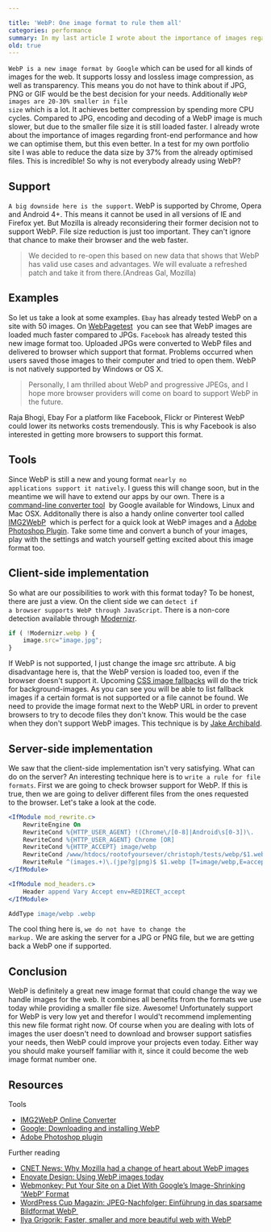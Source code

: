 ```yaml
---

title: 'WebP: One image format to rule them all'
categories: performance
summary: In my last article I wrote about the importance of images regarding performance. Hugo Giraudel pointed out, that I forgot to write about the WebP image format and he was right. So I needed to get myself familiar with this format in order to update my article. It turned it was impossible to summarise this amazing topic in a few sentences. This is why I decided to give WebP the attention it deserves and why I wrote this new little article about it.
old: true
---
```


<code>WebP is a new image format by Google</code> which can be used for all kinds of images for the web. It supports lossy and lossless image compression, as well as transparency. This means you do not have to think about if JPG, PNG or GIF would be the best decision for your needs. Additionally <code>WebP images are 20-30% smaller in file size</code> which is a lot. It achieves better compression by spending more CPU cycles. Compared to JPG, encoding and decoding of a WebP image is much slower, but due to the smaller file size it is still loaded faster.
I already wrote about the importance of images regarding front-end performance and how we can optimise them, but this even better. In a test for my own portfolio site I was able to reduce the data size by 37% from the already optimised files. This is incredible!
So why is not everybody already using WebP?
<h2>Support</h2>

<code>A big downside here is the support</code>. WebP is supported by Chrome, Opera and Android 4+. This means it cannot be used in all versions of IE and Firefox yet. But Mozilla is already reconsidering their former decision not to support WebP. File size reduction is just too important. They can't ignore that chance to make their browser and the web faster.
<blockquote>We decided to re-open this based on new data that shows that WebP has valid use cases and advantages. We will evaluate a refreshed patch and take it from there.(Andreas Gal, Mozilla)</blockquote>

<h2>Examples</h2>

So let us take a look at some examples. <code>Ebay</code> has already tested WebP on a site with 50 images. On <a title="WebPagetest Ebay" href="http://www.webpagetest.org/video/compare.php?tests=130125_6N_KZA%2C130125_NH_KZ8&amp;thumbSize=200&amp;ival=100&amp;end=full" target="_blank">WebPagetest</a>  you can see that WebP images are loaded much faster compared to JPGs.
<code>Facebook</code> has already tested this new image format too. Uploaded JPGs were converted to WebP files and delivered to browser which support that format. Problems occurred when users saved those images to their computer and tried to open them. WebP is not natively supported by Windows or OS X.
<blockquote>Personally, I am thrilled about WebP and progressive JPEGs, and I hope more browser providers will come on board to support WebP in the future.</blockquote>
<p class="quote-author">Raja Bhogi, Ebay
For a platform like Facebook, Flickr or Pinterest WebP could lower its networks costs tremendously. This is why Facebook is also interested in getting more browsers to support this format.
<h2>Tools</h2>

Since WebP is still a new and young format <code>nearly no applications support it natively</code>. I guess this will change soon, but in the meantime we will have to extend our apps by our own.
There is a <a title="WebP Command-line converter tool" href="https://developers.google.com/speed/webp/download" target="_blank">command-line converter tool</a>  by Google available for Windows, Linux and Mac OSX. Additonally there is also a handy online converter tool called <a title="WebP online converter" href="http://img2webp.net/" target="_blank">IMG2WebP</a>  which is perfect for a quick look at WebP images and a <a title="WebP Adobe Photoshop plugin" href="http://telegraphics.com.au/sw/product/WebPFormat" target="_blank">Adobe Photoshop Plugin</a>. Take some time and convert a bunch of your images, play with the settings and watch yourself getting excited about this image format too.
<h2>Client-side implementation</h2>

So what are our possibilities to work with this format today?
To be honest, there are just a view. On the client side we can <code>detect if a browser supports WebP through JavaScript</code>. There is a non-core detection available through <a title="Modernizr WebP detection" href="http://modernizr.com/download/#-img_webp" target="_blank">Modernizr</a>.

```javascript
if ( !Modernizr.webp ) {
    image.src="image.jpg";
}
```

If WebP is not supported, I just change the image src attribute. A big disadvantage here is, that the WebP version is loaded too, even if the browser doesn't support it.
Upcoming <a title="W3C image fallbacks" href="http://www.w3.org/TR/css4-images/#image-fallbacks" target="_blank">CSS image fallbacks</a> will do the trick for background-images. As you can see you will be able to list fallback images if a certain format is not supported or a file cannot be found.
We need to provide the image format next to the WebP URL in order to prevent browsers to try to decode files they don't know. This would be the case when they don't support WebP images. This technique is by <a title="Jake Archibald WebP CSS background images" href="http://lists.w3.org/Archives/Public/www-style/2013Feb/0352.html" target="_blank">Jake Archibald</a>.
<h2>Server-side implementation</h2>

We saw that the client-side implementation isn't very satisfying. What can do on the server?
An interesting technique here is to <code>write a rule for file formats</code>. First we are going to check browser support for WebP. If this is true, then we are going to deliver different files from the ones requested to the browser. Let's take a look at the code.

```apache
<IfModule mod_rewrite.c>
    RewriteEngine On
    RewriteCond %{HTTP_USER_AGENT} !(Chrome\/[0-8]|Android\s[0-3])\.
    RewriteCond %{HTTP_USER_AGENT} Chrome [OR]
    RewriteCond %{HTTP_ACCEPT} image/webp
    RewriteCond /www/htdocs/rootofyoursever/christoph/tests/webp/$1.webp -f
    RewriteRule ^(images.+)\.(jpe?g|png)$ $1.webp [T=image/webp,E=accept:1]
</IfModule>

<IfModule mod_headers.c>
    Header append Vary Accept env=REDIRECT_accept
</IfModule>

AddType image/webp .webp
```

The cool thing here is, <code>we do not have to change the markup.</code> We are asking the server for a JPG or PNG file, but we are getting back a WebP one if supported.

<h2>Conclusion</h2>

WebP is definitely a great new image format that could change the way we handle images for the web. It combines all benefits from the formats we use today while providing a smaller file size. Awesome!
Unfortunately support for WebP is very low yet and therefor I would't recommend implementing this new file format right now. Of course when you are dealing with lots of images the user doesn't need to download and browser support satisfies your needs, then WebP could improve your projects even today.
Either way you should make yourself familiar with it, since it could become the web image format number one.
<h2>Resources</h3>
Tools
<ul>
<li><a title="IMG2WebP online converter" href="http://img2webp.net/" target="_blank">IMG2WebP Online Converter</a></li>
<li><a title="Google WebP downloads" href="https://developers.google.com/speed/webp/download" target="_blank">Google: Downloading and installing WebP</a></li>
<li><a title="Adobe Photoshop plugin" href="http://telegraphics.com.au/sw/product/WebPFormat" target="_blank">Adobe Photoshop plugin</a></li>
</ul>
Further reading
<ul>
<li><a title="CNET News WebP" href="http://news.cnet.com/8301-1023_3-57578813-93/why-mozilla-had-a-change-of-heart-about-webp-images/" target="_blank">CNET News: Why Mozilla had a change of heart about WebP images</a></li>
<li><a title="Using WebP images today" href="http://www.enov8.co.uk/web-design-blog/2013/05/29/using-webp-images-today/" target="_blank">Enovate Design: Using WebP images today</a></li>
<li><a title="Webmonkey WebP diet" href="http://www.webmonkey.com/2013/03/put-your-site-on-a-diet-with-googles-image-shrinking-webp-format/" target="_blank">Webmonkey: Put Your Site on a Diet With Google’s Image-Shrinking ‘WebP’ Format</a></li>
<li><a title="Cup Magazin WebP" href="http://cup.wpcoder.de/webp-jpeg-alternative/" target="_blank">WordPress Cup Magazin: JPEG-Nachfolger: Einführung in das sparsame Bildformat WebP </a></li>
<li><a title="Ilya Grigorik WebP" href="http://www.igvita.com/2013/03/07/faster-smaller-and-more-beautiful-web-with-webp/" target="_blank">Ilya Grigorik: Faster, smaller and more beautiful web with WebP</a></li>
</ul>
